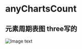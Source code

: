 <!--
 * @Author: your name
 * @Date: 2021-04-16 10:36:36
 * @LastEditTime: 2021-04-16 10:43:20
 * @LastEditors: Please set LastEditors
 * @Description: In User Settings Edit
 * @FilePath: /未命名文件夹/charts/README.md
-->
# anyChartsCount
## 元素周期表图 three写的
![Image text](https://raw.github.com/yourName/repositpry/master/yourprojectName/img-folder/test.jpg)